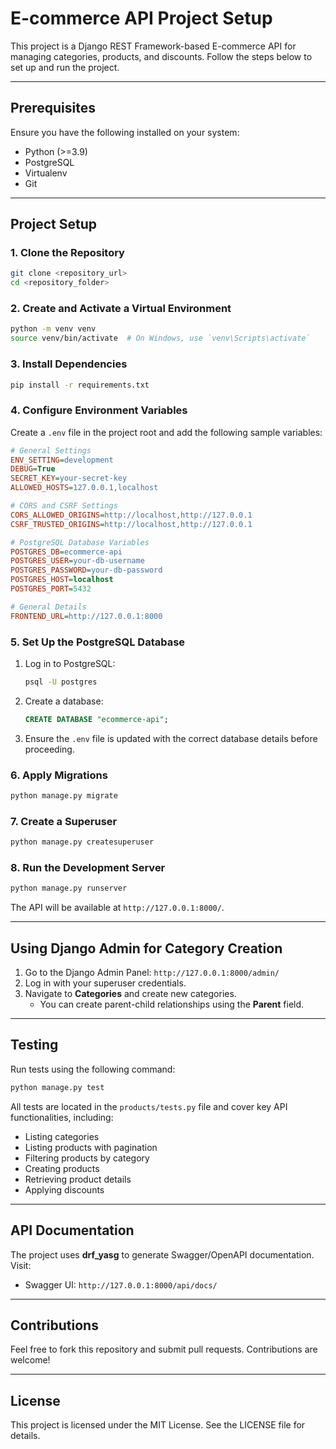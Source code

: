 # E-commerce API Project Setup

This project is a Django REST Framework-based E-commerce API for managing categories, products, and discounts. Follow the steps below to set up and run the project.

---

## Prerequisites

Ensure you have the following installed on your system:

- Python (>=3.9)
- PostgreSQL
- Virtualenv
- Git

---

## Project Setup

### 1. Clone the Repository

```bash
git clone <repository_url>
cd <repository_folder>
```

### 2. Create and Activate a Virtual Environment

```bash
python -m venv venv
source venv/bin/activate  # On Windows, use `venv\Scripts\activate`
```

### 3. Install Dependencies

```bash
pip install -r requirements.txt
```

### 4. Configure Environment Variables

Create a `.env` file in the project root and add the following sample variables:

```ini
# General Settings
ENV_SETTING=development
DEBUG=True
SECRET_KEY=your-secret-key
ALLOWED_HOSTS=127.0.0.1,localhost

# CORS and CSRF Settings
CORS_ALLOWED_ORIGINS=http://localhost,http://127.0.0.1
CSRF_TRUSTED_ORIGINS=http://localhost,http://127.0.0.1

# PostgreSQL Database Variables
POSTGRES_DB=ecommerce-api
POSTGRES_USER=your-db-username
POSTGRES_PASSWORD=your-db-password
POSTGRES_HOST=localhost
POSTGRES_PORT=5432

# General Details
FRONTEND_URL=http://127.0.0.1:8000
```

### 5. Set Up the PostgreSQL Database

1. Log in to PostgreSQL:
   ```bash
   psql -U postgres
   ```

2. Create a database:
   ```sql
   CREATE DATABASE "ecommerce-api";
   ```

3. Ensure the `.env` file is updated with the correct database details before proceeding.

### 6. Apply Migrations

```bash
python manage.py migrate
```

### 7. Create a Superuser

```bash
python manage.py createsuperuser
```

### 8. Run the Development Server

```bash
python manage.py runserver
```

The API will be available at `http://127.0.0.1:8000/`.

---

## Using Django Admin for Category Creation

1. Go to the Django Admin Panel: `http://127.0.0.1:8000/admin/`
2. Log in with your superuser credentials.
3. Navigate to **Categories** and create new categories.
   - You can create parent-child relationships using the **Parent** field.

---

## Testing

Run tests using the following command:

```bash
python manage.py test
```

All tests are located in the `products/tests.py` file and cover key API functionalities, including:

- Listing categories
- Listing products with pagination
- Filtering products by category
- Creating products
- Retrieving product details
- Applying discounts

---

## API Documentation

The project uses **drf\_yasg** to generate Swagger/OpenAPI documentation. Visit:

- Swagger UI: `http://127.0.0.1:8000/api/docs/`

---

## Contributions

Feel free to fork this repository and submit pull requests. Contributions are welcome!

---

## License

This project is licensed under the MIT License. See the LICENSE file for details.

